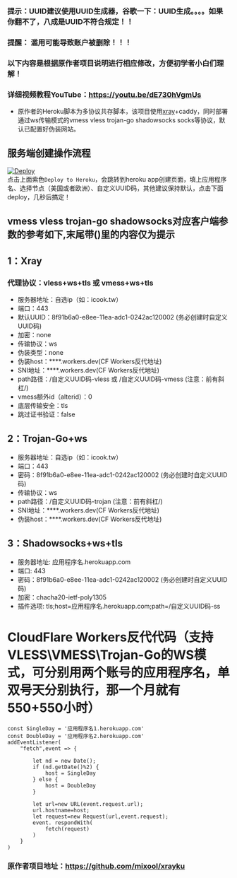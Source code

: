 ### 提示：UUID建议使用UUID生成器，谷歌一下：UUID生成。。。。如果你翻不了，八成是UUID不符合规定！！

### 提醒： 滥用可能导致账户被删除！！！ 

### 以下内容是根据原作者项目说明进行相应修改，方便初学者小白们理解！

### 详细视频教程YouTube：https://youtu.be/dE730hVgmUs
   
* 原作者的Heroku脚本为多协议共存脚本，该项目使用[xray](https://github.com/XTLS/Xray-core)+caddy，同时部署通过ws传输模式的vmess vless trojan-go shadowsocks socks等协议，默认已配置好伪装网站。  

## 服务端创建操作流程 
[![Deploy](https://www.herokucdn.com/deploy/button.png)](https://dashboard.heroku.com/new?template=https://github.com/YG-tsj/Heroku-xray-trojangows-ssws)  
点击上面紫色`Deploy to Heroku`，会跳转到heroku app创建页面，填上应用程序名、选择节点（美国或者欧洲）、自定义UUID码，其他建议保持默认，点击下面deploy，几秒后搞定！    

## vmess vless trojan-go shadowsocks对应客户端参数的参考如下,末尾带()里的内容仅为提示

## 1：Xray

### 代理协议：vless+ws+tls 或 vmess+ws+tls
* 服务器地址：自选ip（如：icook.tw）
* 端口：443
* 默认UUID：8f91b6a0-e8ee-11ea-adc1-0242ac120002   (务必创建时自定义UUID码)
* 加密：none
* 传输协议：ws
* 伪装类型：none
* 伪装host：****.workers.dev(CF Workers反代地址)
* SNI地址：****.workers.dev(CF Workers反代地址)
* path路径：/自定义UUID码-vless 或 /自定义UUID码-vmess    (注意：前有斜杠/)
* vmess额外id（alterid）：0
* 底层传输安全：tls
* 跳过证书验证：false

## 2：Trojan-Go+ws

* 服务器地址：自选ip（如：icook.tw）
* 端口：443
* 密码：8f91b6a0-e8ee-11ea-adc1-0242ac120002   (务必创建时自定义UUID码) 
* 传输协议：ws
* path路径：/自定义UUID码-trojan  (注意：前有斜杠/)
* SNI地址：****.workers.dev(CF Workers反代地址)
* 伪装host：****.workers.dev(CF Workers反代地址)

## 3：Shadowsocks+ws+tls

* 服务器地址: 应用程序名.herokuapp.com
* 端口: 443
* 密码：8f91b6a0-e8ee-11ea-adc1-0242ac120002   (务必创建时自定义UUID码) 
* 加密：chacha20-ietf-poly1305
* 插件选项: tls;host=应用程序名.herokuapp.com;path=/自定义UUID码-ss


# CloudFlare Workers反代代码（支持VLESS\VMESS\Trojan-Go的WS模式，可分别用两个账号的应用程序名，单双号天分别执行，那一个月就有550+550小时）

```
const SingleDay = '应用程序名1.herokuapp.com'
const DoubleDay = '应用程序名2.herokuapp.com'
addEventListener(
    "fetch",event => {
    
        let nd = new Date();
        if (nd.getDate()%2) {
            host = SingleDay
        } else {
            host = DoubleDay
        }
        
        let url=new URL(event.request.url);
        url.hostname=host;
        let request=new Request(url,event.request);
        event. respondWith(
            fetch(request)
        )
    }
)
```
### 原作者项目地址：https://github.com/mixool/xrayku

